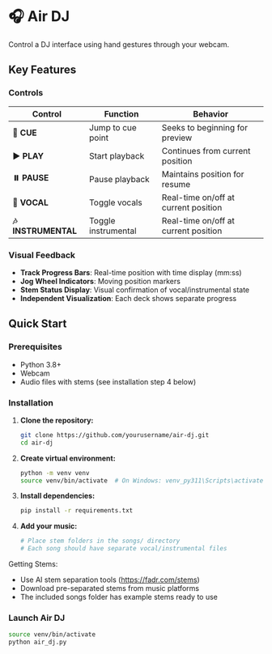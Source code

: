 # 🎧 Air DJ

Control a DJ interface using hand gestures through your webcam.

## Key Features

### **Controls**

| Control | Function | Behavior |
|---------|----------|----------|
| **🎯 CUE** | Jump to cue point | Seeks to beginning for preview |
| **▶️ PLAY** | Start playback | Continues from current position |
| **⏸️ PAUSE** | Pause playback | Maintains position for resume |
| **🎤 VOCAL** | Toggle vocals | Real-time on/off at current position |
| **🎶 INSTRUMENTAL** | Toggle instrumental | Real-time on/off at current position |

### **Visual Feedback**
- **Track Progress Bars**: Real-time position with time display (mm:ss)
- **Jog Wheel Indicators**: Moving position markers
- **Stem Status Display**: Visual confirmation of vocal/instrumental state
- **Independent Visualization**: Each deck shows separate progress

## Quick Start

### Prerequisites
- Python 3.8+
- Webcam
- Audio files with stems (see installation step 4 below)

### Installation

1. **Clone the repository:**
   ```bash
   git clone https://github.com/yourusername/air-dj.git
   cd air-dj
   ```

2. **Create virtual environment:**
   ```bash
   python -m venv venv
   source venv/bin/activate  # On Windows: venv_py311\Scripts\activate
   ```

3. **Install dependencies:**
   ```bash
   pip install -r requirements.txt
   ```

4. **Add your music:**
   ```bash
   # Place stem folders in the songs/ directory
   # Each song should have separate vocal/instrumental files
   ```
Getting Stems:
- Use AI stem separation tools (https://fadr.com/stems)
- Download pre-separated stems from music platforms
- The included songs folder has example stems ready to use

### Launch Air DJ

```bash
source venv/bin/activate
python air_dj.py
```